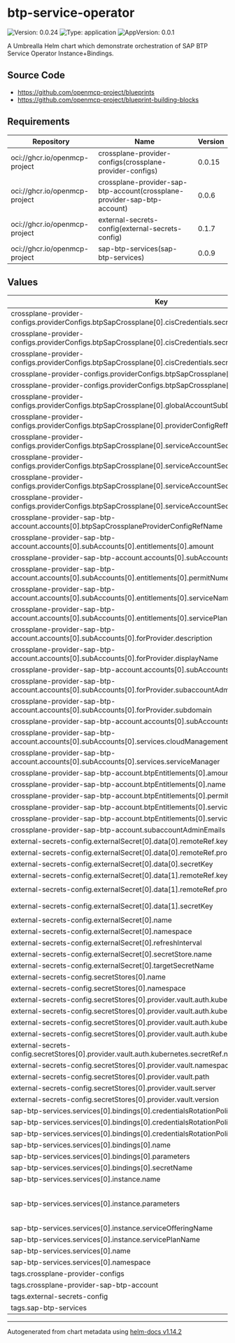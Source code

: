 

# btp-service-operator

![Version: 0.0.24](https://img.shields.io/badge/Version-0.0.24-informational?style=flat-square) ![Type: application](https://img.shields.io/badge/Type-application-informational?style=flat-square) ![AppVersion: 0.0.1](https://img.shields.io/badge/AppVersion-0.0.1-informational?style=flat-square)

A Umbrealla Helm chart which demonstrate orchestration of SAP BTP Service Operator Instance+Bindings.

## Source Code

* <https://github.com/openmcp-project/blueprints>
* <https://github.com/openmcp-project/blueprint-building-blocks>

## Requirements

| Repository | Name | Version |
|------------|------|---------|
| oci://ghcr.io/openmcp-project | crossplane-provider-configs(crossplane-provider-configs) | 0.0.15 |
| oci://ghcr.io/openmcp-project | crossplane-provider-sap-btp-account(crossplane-provider-sap-btp-account) | 0.0.6 |
| oci://ghcr.io/openmcp-project | external-secrets-config(external-secrets-config) | 0.1.7 |
| oci://ghcr.io/openmcp-project | sap-btp-services(sap-btp-services) | 0.0.9 |

## Values

| Key | Type | Default | Description |
|-----|------|---------|-------------|
| crossplane-provider-configs.providerConfigs.btpSapCrossplane[0].cisCredentials.secretRef.key | string | `"btp-cis-provider-credentials"` |  |
| crossplane-provider-configs.providerConfigs.btpSapCrossplane[0].cisCredentials.secretRef.name | string | `"btp-account"` |  |
| crossplane-provider-configs.providerConfigs.btpSapCrossplane[0].cisCredentials.secretRef.namespace | string | `"default"` |  |
| crossplane-provider-configs.providerConfigs.btpSapCrossplane[0].cisCredentials.source | string | `"Secret"` |  |
| crossplane-provider-configs.providerConfigs.btpSapCrossplane[0].cliServerUrl | string | `"https://cli.btp.cloud.sap"` |  |
| crossplane-provider-configs.providerConfigs.btpSapCrossplane[0].globalAccountSubDomain | string | `""` |  |
| crossplane-provider-configs.providerConfigs.btpSapCrossplane[0].providerConfigRefName | string | `""` |  |
| crossplane-provider-configs.providerConfigs.btpSapCrossplane[0].serviceAccountSecret.secretRef.key | string | `"btp-service-account-provider-credentials"` |  |
| crossplane-provider-configs.providerConfigs.btpSapCrossplane[0].serviceAccountSecret.secretRef.name | string | `"btp-account"` |  |
| crossplane-provider-configs.providerConfigs.btpSapCrossplane[0].serviceAccountSecret.secretRef.namespace | string | `"default"` |  |
| crossplane-provider-configs.providerConfigs.btpSapCrossplane[0].serviceAccountSecret.source | string | `"Secret"` |  |
| crossplane-provider-sap-btp-account.accounts[0].btpSapCrossplaneProviderConfigRefName | string | `"btpSapCrossplaneProviderConfigRefName"` |  |
| crossplane-provider-sap-btp-account.accounts[0].subAccounts[0].entitlements[0].amount | int | `1` |  |
| crossplane-provider-sap-btp-account.accounts[0].subAccounts[0].entitlements[0].name | string | `"cis-local"` |  |
| crossplane-provider-sap-btp-account.accounts[0].subAccounts[0].entitlements[0].permitNumericQuota | bool | `false` |  |
| crossplane-provider-sap-btp-account.accounts[0].subAccounts[0].entitlements[0].serviceName | string | `"cis"` |  |
| crossplane-provider-sap-btp-account.accounts[0].subAccounts[0].entitlements[0].servicePlanName | string | `"local"` |  |
| crossplane-provider-sap-btp-account.accounts[0].subAccounts[0].forProvider.description | string | `"Open Managed Control Plane Blueprint"` |  |
| crossplane-provider-sap-btp-account.accounts[0].subAccounts[0].forProvider.displayName | string | `"dev-eu01"` |  |
| crossplane-provider-sap-btp-account.accounts[0].subAccounts[0].forProvider.region | string | `"eu01"` |  |
| crossplane-provider-sap-btp-account.accounts[0].subAccounts[0].forProvider.subaccountAdminEmails | list | `[]` |  |
| crossplane-provider-sap-btp-account.accounts[0].subAccounts[0].forProvider.subdomain | string | `"dev-eu01"` |  |
| crossplane-provider-sap-btp-account.accounts[0].subAccounts[0].name | string | `"subAccount1"` |  |
| crossplane-provider-sap-btp-account.accounts[0].subAccounts[0].services.cloudManagement | bool | `false` |  |
| crossplane-provider-sap-btp-account.accounts[0].subAccounts[0].services.serviceManager | bool | `true` |  |
| crossplane-provider-sap-btp-account.btpEntitlements[0].amount | int | `1` |  |
| crossplane-provider-sap-btp-account.btpEntitlements[0].name | string | `"cis-local"` |  |
| crossplane-provider-sap-btp-account.btpEntitlements[0].permitNumericQuota | bool | `false` |  |
| crossplane-provider-sap-btp-account.btpEntitlements[0].serviceName | string | `"cis"` |  |
| crossplane-provider-sap-btp-account.btpEntitlements[0].servicePlanName | string | `"local"` |  |
| crossplane-provider-sap-btp-account.subaccountAdminEmails | list | `[]` |  |
| external-secrets-config.externalSecret[0].data[0].remoteRef.key | string | `"btp-endpoint.example/btp-account"` |  |
| external-secrets-config.externalSecret[0].data[0].remoteRef.property | string | `"btp-cis-provider-credentials"` |  |
| external-secrets-config.externalSecret[0].data[0].secretKey | string | `"btp-cis-provider-credentials"` |  |
| external-secrets-config.externalSecret[0].data[1].remoteRef.key | string | `"btp-endpoint.example/btp-account"` |  |
| external-secrets-config.externalSecret[0].data[1].remoteRef.property | string | `"btp-service-account-provider-credentials"` |  |
| external-secrets-config.externalSecret[0].data[1].secretKey | string | `"btp-service-account-provider-credentials"` |  |
| external-secrets-config.externalSecret[0].name | string | `"btp-account"` |  |
| external-secrets-config.externalSecret[0].namespace | string | `"default"` |  |
| external-secrets-config.externalSecret[0].refreshInterval | string | `"15m"` |  |
| external-secrets-config.externalSecret[0].secretStore.name | string | `"hashicorp-vault"` |  |
| external-secrets-config.externalSecret[0].targetSecretName | string | `"btp-account"` |  |
| external-secrets-config.secretStores[0].name | string | `"hashicorp-vault"` |  |
| external-secrets-config.secretStores[0].namespace | string | `"default"` |  |
| external-secrets-config.secretStores[0].provider.vault.auth.kubernetes.mountPath | string | `"kubernetes"` |  |
| external-secrets-config.secretStores[0].provider.vault.auth.kubernetes.role | string | `"openmcp-kubernetes"` |  |
| external-secrets-config.secretStores[0].provider.vault.auth.kubernetes.secretRef.key | string | `"token"` |  |
| external-secrets-config.secretStores[0].provider.vault.auth.kubernetes.secretRef.name | string | `"vault-token-sa"` |  |
| external-secrets-config.secretStores[0].provider.vault.auth.kubernetes.secretRef.namespace | string | `"default"` |  |
| external-secrets-config.secretStores[0].provider.vault.namespace | string | `"ns1"` |  |
| external-secrets-config.secretStores[0].provider.vault.path | string | `"mcps"` |  |
| external-secrets-config.secretStores[0].provider.vault.server | string | `"https://vault.example/"` |  |
| external-secrets-config.secretStores[0].provider.vault.version | string | `"v2"` |  |
| sap-btp-services.services[0].bindings[0].credentialsRotationPolicy.enabled | bool | `false` |  |
| sap-btp-services.services[0].bindings[0].credentialsRotationPolicy.rotatedBindingTTL | string | `"1s"` |  |
| sap-btp-services.services[0].bindings[0].credentialsRotationPolicy.rotationFrequency | string | `"1s"` |  |
| sap-btp-services.services[0].bindings[0].name | string | `"hana-binding"` |  |
| sap-btp-services.services[0].bindings[0].parameters | list | `[]` |  |
| sap-btp-services.services[0].bindings[0].secretName | string | `"hana-binding-secret"` |  |
| sap-btp-services.services[0].instance.name | string | `"hana-cloud"` |  |
| sap-btp-services.services[0].instance.parameters | string | `"data:\n  memory: 48\n  vcpu: 12\n  systempassword: Cloud-12345! \n  whitelistIPs:\n    - 127.0.0.1/0\n  enabledservices:\n    scriptserver: true\n  edition: cloud\n"` |  |
| sap-btp-services.services[0].instance.serviceOfferingName | string | `"hana-cloud"` |  |
| sap-btp-services.services[0].instance.servicePlanName | string | `"hana"` |  |
| sap-btp-services.services[0].name | string | `"hana-cloud"` |  |
| sap-btp-services.services[0].namespace | string | `"default"` |  |
| tags.crossplane-provider-configs | bool | `true` |  |
| tags.crossplane-provider-sap-btp-account | bool | `true` |  |
| tags.external-secrets-config | bool | `true` |  |
| tags.sap-btp-services | bool | `true` |  |

----------------------------------------------
Autogenerated from chart metadata using [helm-docs v1.14.2](https://github.com/norwoodj/helm-docs/releases/v1.14.2)